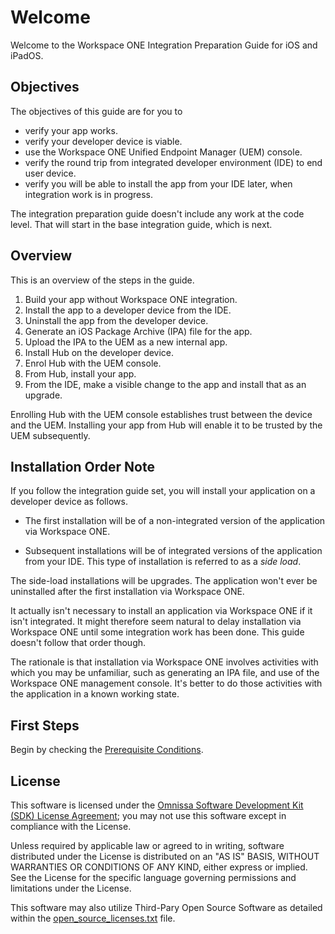 # Welcome
Welcome to the Workspace ONE Integration Preparation Guide for iOS and iPadOS.

## Objectives
The objectives of this guide are for you to

-   verify your app works.
-   verify your developer device is viable.
-   use the Workspace ONE Unified Endpoint Manager (UEM) console.
-   verify the round trip from integrated developer environment (IDE) to end
    user device.
-   verify you will be able to install the app from your IDE later, when
    integration work is in progress.

The integration preparation guide doesn't include any work at the code level.
That will start in the base integration guide, which is next.

## Overview
This is an overview of the steps in the guide.

1.  Build your app without Workspace ONE integration.
2.  Install the app to a developer device from the IDE.
3.  Uninstall the app from the developer device.
4.  Generate an iOS Package Archive (IPA) file for the app.
5.  Upload the IPA to the UEM as a new internal app.
6.  Install Hub on the developer device.
7.  Enrol Hub with the UEM console.
8.  From Hub, install your app.
9.  From the IDE, make a visible change to the app and install that as an
    upgrade.

Enrolling Hub with the UEM console establishes trust between the device and the
UEM. Installing your app from Hub will enable it to be trusted by the UEM
subsequently.

## Installation Order Note
If you follow the integration guide set, you will install your application on a
developer device as follows.

-   The first installation will be of a non-integrated version of the
    application via Workspace ONE.

-   Subsequent installations will be of integrated versions of the application
    from your IDE. This type of installation is referred to as a *side load*.

The side-load installations will be upgrades. The application won't ever be
uninstalled after the first installation via Workspace ONE.

It actually isn't necessary to install an application via Workspace ONE if it
isn't integrated. It might therefore seem natural to delay installation via
Workspace ONE until some integration work has been done. This guide doesn't
follow that order though.

The rationale is that installation via Workspace ONE involves activities with
which you may be unfamiliar, such as generating an IPA file, and use of the
Workspace ONE management console. It's better to do those activities with the
application in a known working state.

## First Steps
Begin by checking the
[Prerequisite Conditions](../02PrerequisiteConditions/readme.md).

## License

This software is licensed under the [Omnissa Software Development Kit (SDK) License Agreement](https://static.omnissa.com/sites/default/files/omnissa-sdk-agreement.pdf); you may not use this software except in compliance with the License.

Unless required by applicable law or agreed to in writing, software distributed under the License is distributed on an "AS IS" BASIS, WITHOUT WARRANTIES OR CONDITIONS OF ANY KIND, either express or implied. See the License for the specific language governing permissions and limitations under the License.

This software may also utilize Third-Pary Open Source Software as detailed within the [open_source_licenses.txt](open_source_licenses.txt) file.
